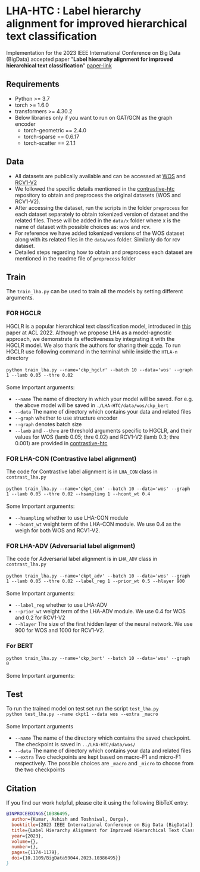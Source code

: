 # LHA-HTC : Label hierarchy alignment for improved hierarchical text classification
 Implementation for the 2023 IEEE International Conference on Big Data (BigData) accepted paper "**Label hierarchy alignment for improved hierarchical text classification**" [paper-link](https://ieeexplore.ieee.org/abstract/document/10386495)

## Requirements
- Python >= 3.7
- torch >= 1.6.0
- transformers >= 4.30.2
- Below libraries only if you want to run on GAT/GCN as the graph encoder
  - torch-geometric == 2.4.0
  - torch-sparse == 0.6.17
  - torch-scatter == 2.1.1

## Data
- All datasets are publically available and can be accessed at [WOS](https://github.com/kk7nc/HDLTex) and [RCV1-V2](https://trec.nist.gov/data/reuters/reuters.html) 
- We followed the specific details mentioned in the  [contrastive-htc](https://github.com/wzh9969/contrastive-htc#preprocess) repository to obtain and preprocess the original datasets (WOS and RCV1-V2).
- After accessing the dataset, run the scripts in the folder `preprocess` for each dataset separately to obtain tokenized version of dataset and the related files. These will be added in the `data/x` folder where x is the name of dataset with possible choices as: wos and rcv.
- For reference we have added tokenized versions of the WOS dataset along with its related files in the `data/wos` folder. Similarly do for rcv dataset.
- Detailed steps regarding how to obtain and preprocess each dataset are mentioned in the readme file of `preprocess` folder 

## Train
The `train_lha.py` can be used to train all the models by setting different arguments.  

###  FOR HGCLR 
HGCLR is a popular hierarchical text classification model, introduced in [this](https://aclanthology.org/2022.acl-long.491/)  paper at ACL 2022. Although we propose LHA as a model-agnostic approach, we demonstrate its effectiveness by integrating it with the HGCLR model. We also thank the authors for sharing their [code](https://github.com/wzh9969/contrastive-htc#preprocess). To run HGCLR use following command in the terminal while inside the `HTLA-n` directory </br> </br>
`python train_lha.py --name='ckp_hgclr' --batch 10 --data='wos' --graph 1 --lamb 0.05 --thre 0.02` </br>
</br>
Some Important arguments: </br>
- `--name` The name of directory in which your model will be saved. For e.g. the above model will be saved in `./LHA-HTC/data/wos/ckp_bert`
- `--data` The name of directory which contains your data and related files
- `--graph` whether to use structure encoder
- `--graph` denotes batch size
- `--lamb` and `--thre` are threshold arguments specific to HGCLR, and their values for WOS (lamb 0.05; thre 0.02) and RCV1-V2 (lamb 0.3; thre 0.001) are provided in [contrastive-htc](https://github.com/wzh9969/contrastive-htc#reproducibility)

### FOR LHA-CON (Contrastive label alignment)
The code for Contrastive label alignment is in `LHA_CON` class in `contrast_lha.py` </br> </br>
`python train_lha.py --name='ckpt_con' --batch 10 --data='wos' --graph 1 --lamb 0.05 --thre 0.02 --hsampling 1 --hcont_wt 0.4` </br>
</br>
Some Important arguments: </br>
- `--hsampling` whether to use LHA-CON module
-  `--hcont_wt` weight term of the LHA-CON module. We use 0.4 as the weigh for both WOS and RCV1-V2.

### FOR LHA-ADV (Adversarial label alignment)
The code for Adversarial label alignment is in `LHA_ADV` class in `contrast_lha.py` </br> </br>
`python train_lha.py --name='ckpt_adv' --batch 10 --data='wos' --graph 1 --lamb 0.05 --thre 0.02 --label_reg 1 --prior_wt 0.5 --hlayer 900` </br> </br>
Some Important arguments: </br>
- `--label_reg` whether to use LHA-ADV
-  `--prior_wt` weight term of the LHA-ADV module. We use 0.4 for WOS and 0.2 for RCV1-V2
-  `--hlayer` The size of the first  hidden layer of the neural network. We use 900 for WOS and 1000 for RCV1-V2.

### For BERT 

`python train_lha.py --name='ckp_bert' --batch 10 --data='wos' --graph 0` </br> </br>
Some Important arguments: </br>

## Test
To run the trained model on test set run the script `test_lha.py` </br> 
`python test_lha.py --name ckpt1 --data wos --extra _macro` </br> </br>
Some Important arguments
- `--name` The name of the directory which contains the saved checkpoint. The checkpoint is saved in `../LHA-HTC/data/wos/`
- `--data` The name of directory which contains your data and related files
- `--extra` Two checkpoints are kept based on macro-F1 and micro-F1 respectively. The possible choices are  `_macro` and `_micro` to choose from the two checkpoints

## Citation
If you find our work helpful, please cite it using the following BibTeX entry:
```bibtex
@INPROCEEDINGS{10386495,
  author={Kumar, Ashish and Toshniwal, Durga},
  booktitle={2023 IEEE International Conference on Big Data (BigData)}, 
  title={Label Hierarchy Alignment for Improved Hierarchical Text Classification}, 
  year={2023},
  volume={},
  number={},
  pages={1174-1179},
  doi={10.1109/BigData59044.2023.10386495}}
}


